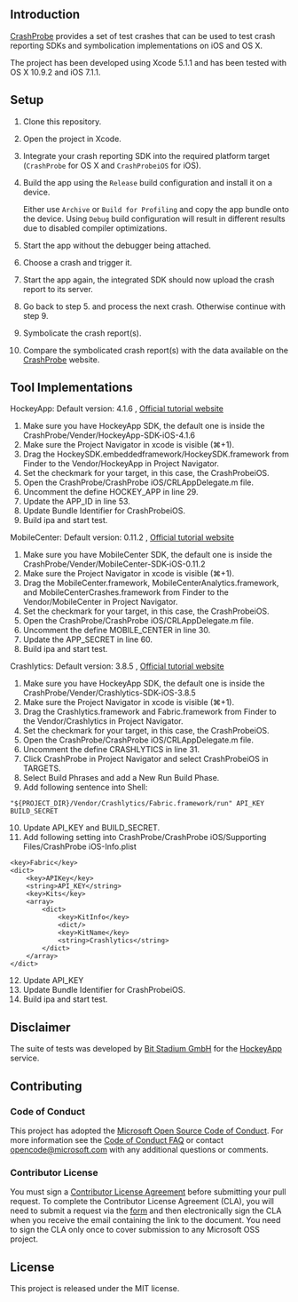## Introduction

[CrashProbe](http://crashprobe.com/) provides a set of test crashes that can be used to test crash reporting SDKs and symbolication implementations on iOS and OS X.

The project has been developed using Xcode 5.1.1 and has been tested with OS X 10.9.2 and iOS 7.1.1.

## Setup

1. Clone this repository.
2. Open the project in Xcode.
3. Integrate your crash reporting SDK into the required platform target (`CrashProbe` for OS X and `CrashProbeiOS` for iOS).
4. Build the app using the `Release` build configuration and install it on a device.

   Either use `Archive` or `Build for Profiling` and copy the app bundle onto the device. Using `Debug` build configuration will result in different results due to disabled compiler optimizations.
5. Start the app without the debugger being attached.
6. Choose a crash and trigger it.
7. Start the app again, the integrated SDK should now upload the crash report to its server.
8. Go back to step 5. and process the next crash. Otherwise continue with step 9.
9. Symbolicate the crash report(s).
10. Compare the symbolicated crash report(s) with the data available on the [CrashProbe](http://crashprobe.com/) website.

## Tool Implementations

HockeyApp: Default version: 4.1.6 , [Official tutorial website](https://support.hockeyapp.net/kb/client-integration-ios-mac-os-x-tvos/hockeyapp-for-ios)
1. Make sure you have HockeyApp SDK, the default one is inside the CrashProbe/Vender/HockeyApp-SDK-iOS-4.1.6
2. Make sure the Project Navigator in xcode is visible (⌘+1).
3. Drag the HockeySDK.embeddedframework/HockeySDK.framework from Finder to the Vendor/HockeyApp in Project Navigator.
4. Set the checkmark for your target, in this case, the CrashProbeiOS.
5. Open the CrashProbe/CrashProbe iOS/CRLAppDelegate.m file.
6. Uncomment the define HOCKEY_APP in line 29.
7. Update the APP_ID in line 53.
8. Update Bundle Identifier for CrashProbeiOS.
9. Build ipa and start test.

MobileCenter: Default version: 0.11.2 , [Official tutorial website](https://docs.microsoft.com/en-us/mobile-center/sdk/getting-started/ios)
1. Make sure you have MobileCenter SDK, the default one is inside the CrashProbe/Vender/MobileCenter-SDK-iOS-0.11.2
2. Make sure the Project Navigator in xcode is visible (⌘+1).
3. Drag the MobileCenter.framework, MobileCenterAnalytics.framework, and MobileCenterCrashes.framework from Finder to the Vendor/MobileCenter in Project Navigator.
4. Set the checkmark for your target, in this case, the CrashProbeiOS.
5. Open the CrashProbe/CrashProbe iOS/CRLAppDelegate.m file.
6. Uncomment the define MOBILE_CENTER in line 30.
7. Update the APP_SECRET in line 60.
8. Build ipa and start test.

Crashlytics: Default version: 3.8.5 , [Official tutorial website](https://fabric.io/kits/ios/crashlytics/manual-install)
1. Make sure you have HockeyApp SDK, the default one is inside the CrashProbe/Vender/Crashlytics-SDK-iOS-3.8.5
2. Make sure the Project Navigator in xcode is visible (⌘+1).
3. Drag the Crashlytics.framework and Fabric.framework from Finder to the Vendor/Crashlytics in Project Navigator.
4. Set the checkmark for your target, in this case, the CrashProbeiOS.
5. Open the CrashProbe/CrashProbe iOS/CRLAppDelegate.m file.
6. Uncomment the define CRASHLYTICS in line 31.
7. Click CrashProbe in Project Navigator and select CrashProbeiOS in TARGETS.
8. Select Build Phrases and add a New Run Build Phase.
9. Add following sentence into Shell:
```
"${PROJECT_DIR}/Vendor/Crashlytics/Fabric.framework/run" API_KEY BUILD_SECRET
```
10. Update API_KEY and BUILD_SECRET.
11. Add following setting into CrashProbe/CrashProbe iOS/Supporting Files/CrashProbe iOS-Info.plist
```
<key>Fabric</key>
<dict>
    <key>APIKey</key>
    <string>API_KEY</string>
    <key>Kits</key>
    <array>
        <dict>
            <key>KitInfo</key>
            <dict/>
            <key>KitName</key>
            <string>Crashlytics</string>
        </dict>
    </array>
</dict>
```
12. Update API_KEY
13. Update Bundle Identifier for CrashProbeiOS.
14. Build ipa and start test.

## Disclaimer

The suite of tests was developed by [Bit Stadium GmbH](http://hockeyapp.net/) for the [HockeyApp](http://hockeyapp.net) service.

## Contributing

### Code of Conduct

This project has adopted the [Microsoft Open Source Code of Conduct](https://opensource.microsoft.com/codeofconduct/). For more information see the [Code of Conduct FAQ](https://opensource.microsoft.com/codeofconduct/faq/) or contact [opencode@microsoft.com](mailto:opencode@microsoft.com) with any additional questions or comments.

### Contributor License

You must sign a [Contributor License Agreement](https://cla.microsoft.com/) before submitting your pull request. To complete the Contributor License Agreement (CLA), you will need to submit a request via the [form](https://cla.microsoft.com/) and then electronically sign the CLA when you receive the email containing the link to the document. You need to sign the CLA only once to cover submission to any Microsoft OSS project. 

## License

This project is released under the MIT license.

